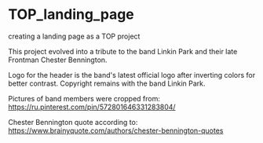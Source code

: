 # TOP_landing_page
creating a landing page as a TOP project

This project evolved into a tribute to the band Linkin Park and their late Frontman Chester Bennington.


Logo for the header is the band's latest official logo after inverting colors for better contrast. Copyright remains with the band Linkin Park.

Pictures of band members were cropped from: https://ru.pinterest.com/pin/572801646331283804/

Chester Bennington quote according to: https://www.brainyquote.com/authors/chester-bennington-quotes